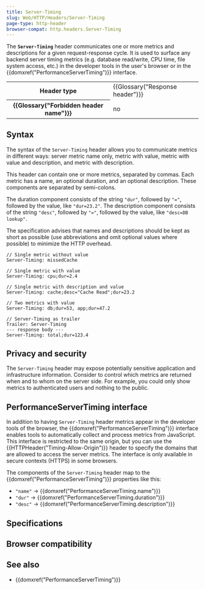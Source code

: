 ```yaml
---
title: Server-Timing
slug: Web/HTTP/Headers/Server-Timing
page-type: http-header
browser-compat: http.headers.Server-Timing
---
```




The **`Server-Timing`** header communicates one or more metrics and descriptions for a given request-response cycle. It is used to surface any backend server timing metrics (e.g. database read/write, CPU time, file system access, etc.) in the developer tools in the user's browser or in the {{domxref("PerformanceServerTiming")}} interface.

<table class="properties">
  <tbody>
    <tr>
      <th scope="row">Header type</th>
      <td>{{Glossary("Response header")}}</td>
    </tr>
    <tr>
      <th scope="row">{{Glossary("Forbidden header name")}}</th>
      <td>no</td>
    </tr>
  </tbody>
</table>

## Syntax

The syntax of the `Server-Timing` header allows you to communicate metrics in different ways: server metric name only, metric with value, metric with value and description, and metric with description.

This header can contain one or more metrics, separated by commas. Each metric has a name, an optional duration, and an optional description. These components are separated by semi-colons.

The duration component consists of the string `"dur"`, followed by `"="`, followed by the value, like `"dur=23.2"`.
The description component consists of the string `"desc"`, followed by `"="`, followed by the value, like `"desc=DB lookup"`.

The specification advises that names and descriptions should be kept as short as possible (use abbreviations and omit optional values where possible) to minimize the HTTP overhead.

```http
// Single metric without value
Server-Timing: missedCache

// Single metric with value
Server-Timing: cpu;dur=2.4

// Single metric with description and value
Server-Timing: cache;desc="Cache Read";dur=23.2

// Two metrics with value
Server-Timing: db;dur=53, app;dur=47.2

// Server-Timing as trailer
Trailer: Server-Timing
--- response body ---
Server-Timing: total;dur=123.4
```

## Privacy and security

The `Server-Timing` header may expose potentially sensitive application and infrastructure information. Consider to control which metrics are returned when and to whom on the server side. For example, you could only show metrics to authenticated users and nothing to the public.

## PerformanceServerTiming interface

In addition to having `Server-Timing` header metrics appear in the developer tools of the browser, the {{domxref("PerformanceServerTiming")}} interface enables tools to automatically collect and process metrics from JavaScript. This interface is restricted to the same origin, but you can use the {{HTTPHeader("Timing-Allow-Origin")}} header to specify the domains that are allowed to access the server metrics. The interface is only available in secure contexts (HTTPS) in some browsers.

The components of the `Server-Timing` header map to the {{domxref("PerformanceServerTiming")}} properties like this:

- `"name"` -> {{domxref("PerformanceServerTiming.name")}}
- `"dur"` -> {{domxref("PerformanceServerTiming.duration")}}
- `"desc"` -> {{domxref("PerformanceServerTiming.description")}}

## Specifications



## Browser compatibility



## See also

- {{domxref("PerformanceServerTiming")}}
